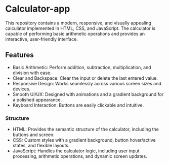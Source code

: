 # Calculator-app
This repository contains a modern, responsive, and visually appealing calculator implemented in HTML, CSS, and JavaScript. The calculator is capable of performing basic arithmetic operations and provides an interactive, user-friendly interface.

## Features
- Basic Arithmetic: Perform addition, subtraction, multiplication, and division with ease.
- Clear and Backspace: Clear the input or delete the last entered value.
- Responsive Design: Works seamlessly across various screen sizes and devices.
- Smooth UI/UX: Designed with animations and a gradient background for a polished appearance.
- Keyboard Interaction: Buttons are easily clickable and intuitive.
### Structure
- HTML: Provides the semantic structure of the calculator, including the buttons and screen.
- CSS: Custom styles with a gradient background, button hover/active states, and flexible layouts.
- JavaScript: Handles the calculator logic, including user input processing, arithmetic operations, and dynamic screen updates.
